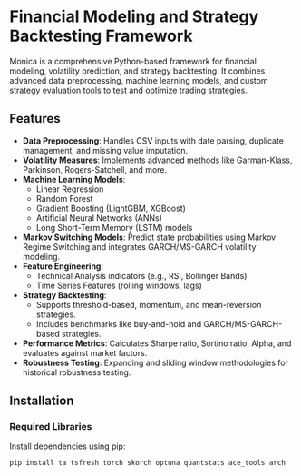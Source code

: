 # Financial Modeling and Strategy Backtesting Framework

Monica is a comprehensive Python-based framework for financial modeling, volatility prediction, and strategy backtesting. It combines advanced data preprocessing, machine learning models, and custom strategy evaluation tools to test and optimize trading strategies.

## Features

- **Data Preprocessing**: Handles CSV inputs with date parsing, duplicate management, and missing value imputation.
- **Volatility Measures**: Implements advanced methods like Garman-Klass, Parkinson, Rogers-Satchell, and more.
- **Machine Learning Models**:
  - Linear Regression
  - Random Forest
  - Gradient Boosting (LightGBM, XGBoost)
  - Artificial Neural Networks (ANNs)
  - Long Short-Term Memory (LSTM) models
- **Markov Switching Models**: Predict state probabilities using Markov Regime Switching and integrates GARCH/MS-GARCH volatility modeling.
- **Feature Engineering**:
  - Technical Analysis indicators (e.g., RSI, Bollinger Bands)
  - Time Series Features (rolling windows, lags)
- **Strategy Backtesting**:
  - Supports threshold-based, momentum, and mean-reversion strategies.
  - Includes benchmarks like buy-and-hold and GARCH/MS-GARCH-based strategies.
- **Performance Metrics**: Calculates Sharpe ratio, Sortino ratio, Alpha, and evaluates against market factors.
- **Robustness Testing**: Expanding and sliding window methodologies for historical robustness testing.

## Installation

### Required Libraries
Install dependencies using pip:
```bash
pip install ta tsfresh torch skorch optuna quantstats ace_tools arch
